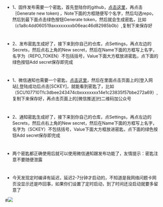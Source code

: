- 1、固件发布需要一个密匙，首先登陆你的github，[点击这里](https://github.com/settings/tokens)，再点击｛Generate new token｝，Note下面的方框随便写个名字，然后勾选repo，然后到最下面点击绿色按钮Generate token，然后就会生成密匙，比如（c1a8c4dd060519axxxxxxxxb06eac46d82985b0b）,复制下来保存好
#
- 2、发布密匙生成好了，接下来到你自己的仓库，点Settings，再点左边的Secrets，然后点右上角的New secret，然后在Name下面的方框写上名字，名字为（REPO_TOKEN）不包括括号，Value下面大方框放进密匙，点下面的绿色按钮Add secret保存即完成
#
#
- 1、微信通知也需要一个密匙，[点击这里](http://sc.ftqq.com/3.version)，然后在里面点击页面上的[登入网站],登陆成功后点击[SCKEY]，就能看到密匙了，比如（SCU107710Tfc3dbee243474cbxxxxxxxx14e1c23835f57bbe272a69）,复制下来保存好，再点击页面上的[微信推送]扫二维码加公众号
#
- 2、通知密匙生成好了，接下来到你自己的仓库，点Settings，再点左边的Secrets，然后点右上角的New secret，然后在Name下面的方框写上名字，名字为（SCKEY）不包括括号，Value下面大方框放进密匙，点下面的绿色按钮Add secret保存即完成
#
- 两个密匙都正确使用后就可以使用微信通知跟发布功能了，友情提示：密匙注意不要随便泄露
#
#
- 今天发现定时编译有延迟，延迟2-7分钟才启动的，不知道是我网络问题卡网页没显示还是咋回事，如果你们设置了定时启动，到了时间还没启动就要多留意了


#<img src="https://github.com/danshui-git/shuoming/blob/master/doc/ms.png" />
